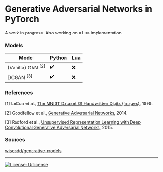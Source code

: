# Generative Adversarial Networks in PyTorch

A work in progress. Also working on a Lua implementation.

### Models
Model | Python | Lua
--- | --- | ---
(Vanilla) GAN <sup>[2]</sup> | :heavy_check_mark: | :x:
DCGAN <sup>[3]</sup> | :heavy_check_mark: | :x:

### References
[1]  LeCun et al., [The MNIST Dataset Of Handwritten Digits (Images)](http://yann.lecun.com/exdb/mnist/), 1999.

[2]  Goodfellow et al., [Generative Adversarial Networks](https://arxiv.org/abs/1406.2661), 2014.

[3]  Radford et al., [Unsupervised Representation Learning with Deep Convolutional Generative Adversarial Networks](https://arxiv.org/abs/1605.07146), 2015.

### Sources

[wiseodd/generative-models](https://github.com/wiseodd/generative-models)

---
[![License: Unlicense](https://img.shields.io/badge/license-Unlicense-blue.svg)](http://unlicense.org/)
